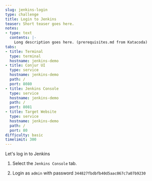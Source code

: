```yaml
---
slug: jenkins-login
type: challenge
title: Login to Jenkins
teaser: Short teaser goes here.
notes:
- type: text
  contents: |-
    Long description goes here. (prerequisites.md from Katacoda)
tabs:
- title: Terminal
  type: terminal
  hostname: jenkins-demo
- title: Conjur UI
  type: service
  hostname: jenkins-demo
  path: /
  port: 8080
- title: Jenkins Console
  type: service
  hostname: jenkins-demo
  path: /
  port: 8081
- title: Target Website
  type: service
  hostname: jenkins-demo
  path: /
  port: 80
difficulty: basic
timelimit: 300
---
```

Let's log in to Jenkins

1. Select the `Jenkins Console` tab.

2. Login as `admin` with password `344827fbdbfb40d5aac067c7a07b9230`